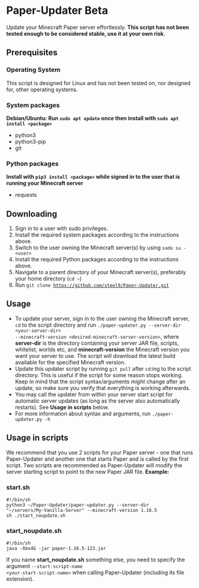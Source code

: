 # Paper-Updater Beta
Update your Minecraft Paper server effortlessly. **This script has not been tested enough to be considered stable, use it at your own risk.**

## Prerequisites
### Operating System
This script is designed for Linux and has not been tested on, nor designed for, other operating systems.

### System packages
**Debian/Ubuntu: Run <code>sudo apt update</code> once then install with <code>sudo apt install \<package\></code>**
- python3
- python3-pip
- git

### Python packages
**Install with <code>pip3 install \<package\></code> while signed in to the user that is running your Minecraft server**
- requests

## Downloading
1. Sign in to a user with sudo privileges.
2. Install the required system packages according to the instructions above.
3. Switch to the user owning the Minecraft server(s) by using <code>sudo su - \<user\></code>
4. Install the required Python packages according to the instructions above.
5. Navigate to a parent directory of your Minecraft server(s), preferably your home directory (<code>cd ~</code>)
6. Run <code>git clone https://github.com/steel9/Paper-Updater.git</code>

## Usage
- To update your server, sign in to the user owning the Minecraft server, <code>cd</code> to the script directory and run <code>./paper-updater.py --server-dir \<your-server-dir\> --minecraft-version \<desired-minecraft-server-version\></code>, where **server-dir** is the directory containing your server JAR file, scripts, whitelist, worlds etc, and **minecraft-version** the Minecraft version you want your server to use. The script will download the latest build available for the specified Minecraft version.
- Update this updater script by running <code>git pull</code> after <code>cd</code>:ing to the script directory. This is useful if the script for some reason stops working. Keep in mind that the script syntax/arguments _might_ change after an update, so make sure you verify that everything is working afterwards.
- You may call the updater from within your server start script for automatic server updates (as long as the server also automatically restarts). See **Usage in scripts** below.
- For more information about syntax and arguments, run <code>./paper-updater.py -h</code>

## Usage in scripts
We recommend that you use 2 scripts for your Paper server - one that runs Paper-Updater and another one that starts Paper and is called by the first script. Two scripts are recommended as Paper-Updater will modify the server starting script to point to the new Paper JAR file. **Example:**

### start.sh
<code>#!/bin/sh</code>\
<code>python3 \~/Paper-Updater/paper-updater.py --server-dir "~/servers/My-Vanilla-Server" --minecraft-version 1.16.5</code>\
<code>sh ./start_noupdate.sh</code>

### start_noupdate.sh
<code>#!/bin/sh</code>\
<code>java -Xmx4G -jar paper-1.16.5-123.jar</code>

If you name **start_noupdate.sh** something else, you need to specify the argument <code>--start-script-name \<your-start-script-name\></code> when calling Paper-Updater (including its file extension).
